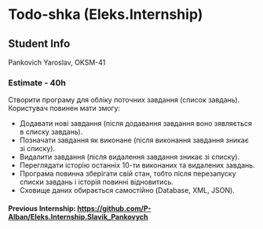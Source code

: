 # Todo-shka (Eleks.Internship)

## Student Info

Pankovich Yaroslav, OKSM-41

### Estimate - 40h 
Створити програму для обліку поточних завдання (список завдань). 
Користувач повинен мати змогу:
* Додавати нові завдання (після додавання завдання воно зявляється в списку завдань).
* Позначати завдання як виконане (після виконання завдання зникає зі списку).
* Видалити завдання (після видалення завдання зникає зі списку).
* Переглядати історію останніх 10-ти виконаних та видалених завдань.
* Програма повинна зберігати свій стан, тобто після перезапуску списки завдань і історія повинні відновитись.
* Сховище даних обирається самостійно (Database, XML, JSON).

#### Previous Internship: https://github.com/P-Alban/Eleks.Internship.Slavik_Pankovych
